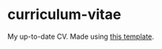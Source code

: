 # curriculum-vitae

My up-to-date CV. Made using [this template](https://www.overleaf.com/latex/templates/my-resume/rqzfybxqvpny).

